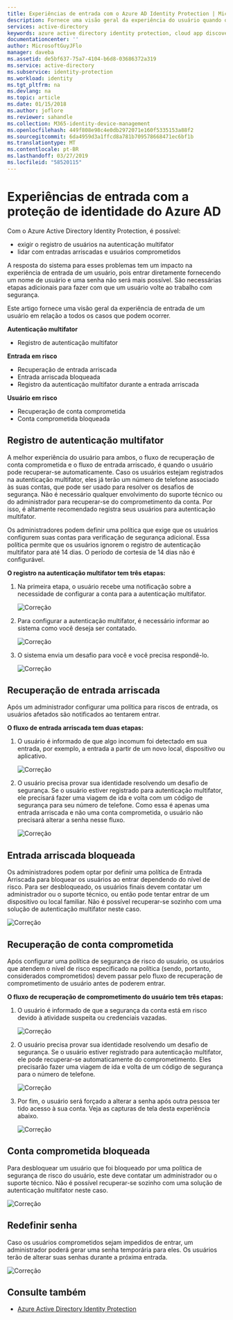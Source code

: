 ```yaml
---
title: Experiências de entrada com o Azure AD Identity Protection | Microsoft Docs
description: Fornece uma visão geral da experiência do usuário quando o Identity Protection tiver atenuado ou corrigido um usuário ou quando a autenticação multifator for exigida por uma política.
services: active-directory
keywords: azure active directory identity protection, cloud app discovery, gerenciamento de aplicativos, segurança, risco, nível de risco, vulnerabilidade, política de segurança
documentationcenter: ''
author: MicrosoftGuyJFlo
manager: daveba
ms.assetid: de5bf637-75a7-4104-b6d8-03686372a319
ms.service: active-directory
ms.subservice: identity-protection
ms.workload: identity
ms.tgt_pltfrm: na
ms.devlang: na
ms.topic: article
ms.date: 01/15/2018
ms.author: joflore
ms.reviewer: sahandle
ms.collection: M365-identity-device-management
ms.openlocfilehash: 449f808e98c4e0db2972071e160f5335153a88f2
ms.sourcegitcommit: 6da4959d3a1ffcd8a781b709578668471ec6bf1b
ms.translationtype: MT
ms.contentlocale: pt-BR
ms.lasthandoff: 03/27/2019
ms.locfileid: "58520115"
---
```

# <a name="sign-in-experiences-with-azure-ad-identity-protection"></a>Experiências de entrada com a proteção de identidade do Azure AD
Com o Azure Active Directory Identity Protection, é possível:

* exigir o registro de usuários na autenticação multifator
* lidar com entradas arriscadas e usuários comprometidos

A resposta do sistema para esses problemas tem um impacto na experiência de entrada de um usuário, pois entrar diretamente fornecendo um nome de usuário e uma senha não será mais possível. São necessárias etapas adicionais para fazer com que um usuário volte ao trabalho com segurança.

Este artigo fornece uma visão geral da experiência de entrada de um usuário em relação a todos os casos que podem ocorrer.

**Autenticação multifator**

* Registro de autenticação multifator

**Entrada em risco**

* Recuperação de entrada arriscada
* Entrada arriscada bloqueada
* Registro da autenticação multifator durante a entrada arriscada

**Usuário em risco**

* Recuperação de conta comprometida
* Conta comprometida bloqueada

## <a name="multi-factor-authentication-registration"></a>Registro de autenticação multifator
A melhor experiência do usuário para ambos, o fluxo de recuperação de conta comprometida e o fluxo de entrada arriscado, é quando o usuário pode recuperar-se automaticamente. Caso os usuários estejam registrados na autenticação multifator, eles já terão um número de telefone associado às suas contas, que pode ser usado para resolver os desafios de segurança. Não é necessário qualquer envolvimento do suporte técnico ou do administrador para recuperar-se do comprometimento da conta. Por isso, é altamente recomendado registra seus usuários para autenticação multifator. 

Os administradores podem definir uma política que exige que os usuários configurem suas contas para verificação de segurança adicional. Essa política permite que os usuários ignorem o registro de autenticação multifator para até 14 dias. O período de cortesia de 14 dias não é configurável.

**O registro na autenticação multifator tem três etapas:**

1. Na primeira etapa, o usuário recebe uma notificação sobre a necessidade de configurar a conta para a autenticação multifator. 
   
    ![Correção](./media/flows/140.png "Correção")
2. Para configurar a autenticação multifator, é necessário informar ao sistema como você deseja ser contatado.
   
    ![Correção](./media/flows/141.png "Correção")
3. O sistema envia um desafio para você e você precisa respondê-lo.
   
    ![Correção](./media/flows/142.png "Correção")

## <a name="risky-sign-in-recovery"></a>Recuperação de entrada arriscada
Após um administrador configurar uma política para riscos de entrada, os usuários afetados são notificados ao tentarem entrar. 

**O fluxo de entrada arriscada tem duas etapas:** 

1. O usuário é informado de que algo incomum foi detectado em sua entrada, por exemplo, a entrada a partir de um novo local, dispositivo ou aplicativo. 
   
    ![Correção](./media/flows/120.png "Correção")
2. O usuário precisa provar sua identidade resolvendo um desafio de segurança. Se o usuário estiver registrado para autenticação multifator, ele precisará fazer uma viagem de ida e volta com um código de segurança para seu número de telefone. Como essa é apenas uma entrada arriscada e não uma conta comprometida, o usuário não precisará alterar a senha nesse fluxo. 
   
    ![Correção](./media/flows/121.png "Correção")

## <a name="risky-sign-in-blocked"></a>Entrada arriscada bloqueada
Os administradores podem optar por definir uma política de Entrada Arriscada para bloquear os usuários ao entrar dependendo do nível de risco. Para ser desbloqueado, os usuários finais devem contatar um administrador ou o suporte técnico, ou então pode tentar entrar de um dispositivo ou local familiar. Não é possível recuperar-se sozinho com uma solução de autenticação multifator neste caso.

![Correção](./media/flows/200.png "Correção")

## <a name="compromised-account-recovery"></a>Recuperação de conta comprometida
Após configurar uma política de segurança de risco do usuário, os usuários que atendem o nível de risco especificado na política (sendo, portanto, considerados comprometidos) devem passar pelo fluxo de recuperação de comprometimento de usuário antes de poderem entrar. 

**O fluxo de recuperação de comprometimento do usuário tem três etapas:**

1. O usuário é informado de que a segurança da conta está em risco devido à atividade suspeita ou credenciais vazadas.
   
    ![Correção](./media/flows/101.png "Correção")
2. O usuário precisa provar sua identidade resolvendo um desafio de segurança. Se o usuário estiver registrado para autenticação multifator, ele pode recuperar-se automaticamente do comprometimento. Eles precisarão fazer uma viagem de ida e volta de um código de segurança para o número de telefone. 
   
   ![Correção](./media/flows/110.png "Correção")
3. Por fim, o usuário será forçado a alterar a senha após outra pessoa ter tido acesso à sua conta. 
   Veja as capturas de tela desta experiência abaixo.
   
   ![Correção](./media/flows/111.png "Correção")

## <a name="compromised-account-blocked"></a>Conta comprometida bloqueada
Para desbloquear um usuário que foi bloqueado por uma política de segurança de risco do usuário, este deve contatar um administrador ou o suporte técnico. Não é possível recuperar-se sozinho com uma solução de autenticação multifator neste caso.

![Correção](./media/flows/104.png "Correção")

## <a name="reset-password"></a>Redefinir senha
Caso os usuários comprometidos sejam impedidos de entrar, um administrador poderá gerar uma senha temporária para eles. Os usuários terão de alterar suas senhas durante a próxima entrada.

![Correção](./media/flows/160.png "Correção")

## <a name="see-also"></a>Consulte também
* [Azure Active Directory Identity Protection](../active-directory-identityprotection.md) 


